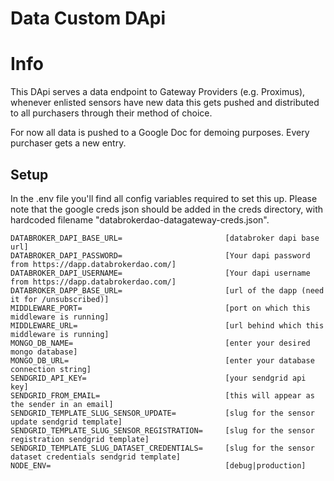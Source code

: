 # Data Custom DApi

# Info

This DApi serves a data endpoint to Gateway Providers (e.g. Proximus), whenever enlisted sensors
have new data this gets pushed and distributed to all purchasers through their method of choice.

For now all data is pushed to a Google Doc for demoing purposes.
Every purchaser gets a new entry.

## Setup

In the .env file you'll find all config variables required to set this up.
Please note that the google creds json should be added in the creds directory, with hardcoded
filename "databrokerdao-datagateway-creds.json".

```
DATABROKER_DAPI_BASE_URL=                       [databroker dapi base url]
DATABROKER_DAPI_PASSWORD=                       [Your dapi password from https://dapp.databrokerdao.com/]
DATABROKER_DAPI_USERNAME=                       [Your dapi username from https://dapp.databrokerdao.com/]
DATABROKER_DAPP_BASE_URL=                       [url of the dapp (need it for /unsubscribed)]
MIDDLEWARE_PORT=                                [port on which this middleware is running]
MIDDLEWARE_URL=                                 [url behind which this middleware is running]
MONGO_DB_NAME=                                  [enter your desired mongo database]
MONGO_DB_URL=                                   [enter your database connection string]
SENDGRID_API_KEY=                               [your sendgrid api key]
SENDGRID_FROM_EMAIL=                            [this will appear as the sender in an email]
SENDGRID_TEMPLATE_SLUG_SENSOR_UPDATE=           [slug for the sensor update sendgrid template]
SENDGRID_TEMPLATE_SLUG_SENSOR_REGISTRATION=     [slug for the sensor registration sendgrid template]
SENDGRID_TEMPLATE_SLUG_DATASET_CREDENTIALS=     [slug for the sensor dataset credentials sendgrid template]
NODE_ENV=                                       [debug|production]
```

